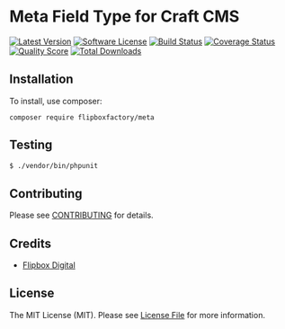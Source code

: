 # Meta Field Type for Craft CMS
[![Latest Version](https://img.shields.io/github/release/flipboxfactory/meta.svg?style=flat-square)](https://github.com/flipboxfactory/meta/releases)
[![Software License](https://img.shields.io/badge/license-MIT-brightgreen.svg?style=flat-square)](LICENSE.md)
[![Build Status](https://img.shields.io/travis/flipboxfactory/meta/master.svg?style=flat-square)](https://travis-ci.org/flipboxfactory/meta)
[![Coverage Status](https://img.shields.io/scrutinizer/coverage/g/flipboxfactory/meta.svg?style=flat-square)](https://scrutinizer-ci.com/g/flipboxfactory/meta/code-structure)
[![Quality Score](https://img.shields.io/scrutinizer/g/flipboxfactory/meta.svg?style=flat-square)](https://scrutinizer-ci.com/g/flipboxfactory/meta)
[![Total Downloads](https://img.shields.io/packagist/dt/flipboxfactory/meta.svg?style=flat-square)](https://packagist.org/packages/flipboxfactory/meta)

## Installation

To install, use composer:

```
composer require flipboxfactory/meta
```

## Testing

``` bash
$ ./vendor/bin/phpunit
```

## Contributing

Please see [CONTRIBUTING](https://github.com/flipboxfactory/meta/blob/master/CONTRIBUTING.md) for details.


## Credits

- [Flipbox Digital](https://github.com/flipbox)

## License

The MIT License (MIT). Please see [License File](https://github.com/flipboxfactory/meta/blob/master/LICENSE) for more information.